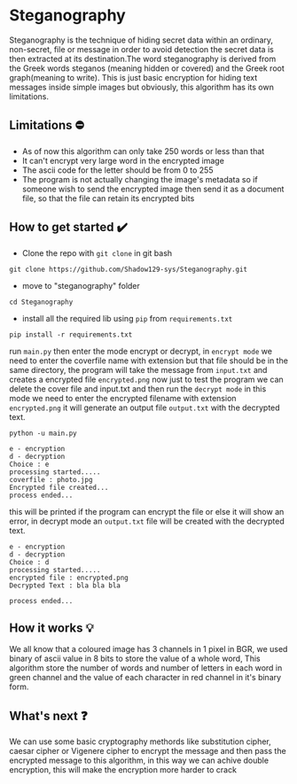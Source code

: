 # Steganography
Steganography is the technique of hiding secret data within an ordinary, non-secret, file or message in order to avoid detection the secret data is then extracted at its destination.The word steganography is derived from the Greek words steganos (meaning hidden or covered) and the Greek root graph(meaning to write).
This is just basic encryption for hiding text messages inside simple images but obviously, this algorithm has its own limitations. 

## Limitations :no_entry:
* As of now this algorithm can only take 250 words or less than that
* It can't encrypt very large word in the encrypted image
* The ascii code for the letter should be from 0 to 255
* The program is not actually changing the image's metadata so if someone wish to send the encrypted image then send it as a document file, so that the file can retain its encrypted bits

## How to get started :heavy_check_mark:
* Clone the repo with `git clone` in git bash
```gitbash
git clone https://github.com/Shadow129-sys/Steganography.git
```
* move to "steganography" folder
```gitbash
cd Steganography
```
* install all the required lib using `pip` from `requirements.txt`
```gitbash
pip install -r requirements.txt
```
run `main.py` then enter the mode encrypt or decrypt, in `encrypt mode` we need to enter the coverfile name with extension but that file should be in the same directory, the program will take the message from `input.txt` and creates a encrypted file `encrypted.png` now just to test the program we can delete the cover file and input.txt and then run the `decrypt mode` in this mode we need to enter the encrypted filename with extension `encrypted.png` it will generate an output file `output.txt` with the decrypted text.
```terminal
python -u main.py
```
```ternimal
e - encryption
d - decryption
Choice : e
processing started.....
coverfile : photo.jpg
Encrypted file created...
process ended...
```
this will be printed if the program can encrypt the file or else it will show an error, in decrypt mode an `output.txt` file will be created with the decrypted text.
```terminal
e - encryption
d - decryption
Choice : d
processing started.....
encrypted file : encrypted.png
Decrypted Text : bla bla bla

process ended...
```
## How it works 💡
We all know that a coloured image has 3 channels in 1 pixel in BGR, we used binary of ascii value in 8 bits to store the value of a whole word, This algorithm store the number of words and number of letters in each word in green channel and the value of each character in red channel in it's binary form.
## What's next :question:
We can use some basic cryptography methords like substitution cipher, caesar cipher or Vigenere cipher to encrypt the message and then pass the encrypted message to this algorithm, in this way we can achive double encryption, this will make the encryption more harder to crack
